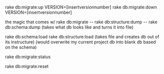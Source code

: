 rake db:migrate:up VERSION=[insertversionnumber]
rake db:migrate:down VERSION=[insertversionnumber]

the magic that comes w/ rake db:migrate
	-- rake db:structure:dump
	-- rake db:schema:dump
	(takes what db looks like and turns it into file)

rake db:schema:load
rake db:structure:load
(takes file and creates db out of its instructure)
(would overwrite my current project db into blank db based on the schema)

rake db:migrate:status

rake db:migrate:reset